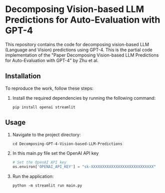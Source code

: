 # Decomposing Vision-based LLM Predictions for Auto-Evaluation with GPT-4

This repository contains the code for decomposing vision-based LLM (Language and Vision) predictions using GPT-4. This is the partial code implementation of the "Paper Decomposing Vision-based LLM Predictions for Auto-Evaluation with GPT-4" by Zhu et al.

## Installation

To reproduce the work, follow these steps:

1. Install the required dependencies by running the following command:

    ```shell
    pip install openai streamlit
    ```
## Usage

1. Navigate to the project directory:

    ```shell
    cd Decomposing-GPT-4-Vision-based-LLM-Predictions
    ```
2. In this main.py file set the OpenAI API key
    ```python
    # Set the OpenAI API key
    os.environ['OPENAI_API_KEY'] = "sk-XXXXXXXXXXXXXXXXXXXXXXXXXXXX"
    ```

3. Run the application:

    ```shell
    python -m streamlit run main.py
    ```